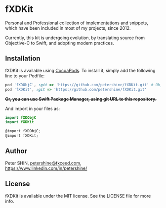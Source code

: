 # fXDKit
Personal and Professional collection of implementations and snippets, which have been included in most of my projects, since 2012.


Currently, this kit is undergoing evolution, by translating source from Objective-C to Swift, and adopting modern practices.


## Installation

fXDKit is available using [CocoaPods](http://cocoapods.org). To install
it, simply add the following line to your Podfile:

```ruby
pod 'fXDObjC', :git => 'https://github.com/petershine/fXDKit.git' # Obj-C dependency
pod 'fXDKit', :git => 'https://github.com/petershine/fXDKit.git'
```

~~**Or, you can use Swift Package Manager, using git URL to this repository.**~~

And import in your files as:
```swift
import fXDObjC
import fXDKit
```
```objectivec
@import fXDObjC;
@import fXDKit;
```

## Author

Peter SHIN, petershine@fxceed.com, https://www.linkedin.com/in/petershine/

## License

fXDKit is available under the MIT license. See the LICENSE file for more info.
